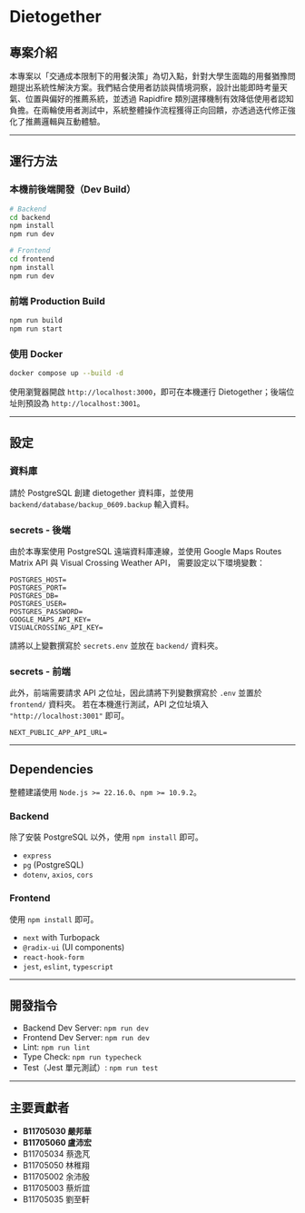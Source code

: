 # Dietogether

## 專案介紹

本專案以「交通成本限制下的用餐決策」為切入點，針對大學生面臨的用餐猶豫問題提出系統性解決方案。我們結合使用者訪談與情境洞察，設計出能即時考量天氣、位置與偏好的推薦系統，並透過 Rapidfire 類別選擇機制有效降低使用者認知負擔。在兩輪使用者測試中，系統整體操作流程獲得正向回饋，亦透過迭代修正強化了推薦邏輯與互動體驗。

---

## 運行方法
### 本機前後端開發（Dev Build）
```bash
# Backend
cd backend
npm install
npm run dev

# Frontend
cd frontend
npm install
npm run dev
```

### 前端 Production Build
```bash
npm run build
npm run start
```

### 使用 Docker
```bash
docker compose up --build -d
```

使用瀏覽器開啟 `http://localhost:3000`，即可在本機運行 Dietogether；後端位址則預設為 `http://localhost:3001`。

---

## 設定
### 資料庫
請於 PostgreSQL 創建 dietogether 資料庫，並使用 `backend/database/backup_0609.backup` 輸入資料。

### secrets - 後端
由於本專案使用 PostgreSQL 遠端資料庫連線，並使用 Google Maps Routes Matrix API 與 Visual Crossing Weather API，
需要設定以下環境變數：

```env
POSTGRES_HOST=
POSTGRES_PORT=
POSTGRES_DB=
POSTGRES_USER=
POSTGRES_PASSWORD=
GOOGLE_MAPS_API_KEY=
VISUALCROSSING_API_KEY=
```
請將以上變數撰寫於 `secrets.env` 並放在 `backend/` 資料夾。

### secrets - 前端
此外，前端需要請求 API 之位址，因此請將下列變數撰寫於 `.env` 並置於 `frontend/` 資料夾。
若在本機進行測試，API 之位址填入 `"http://localhost:3001"` 即可。

```env
NEXT_PUBLIC_APP_API_URL=
```

---

## Dependencies
整體建議使用 `Node.js >= 22.16.0`、`npm >= 10.9.2`。

### Backend
除了安裝 PostgreSQL 以外，使用 `npm install` 即可。
- `express`
- `pg` (PostgreSQL)
- `dotenv`, `axios`, `cors`

### Frontend
使用 `npm install` 即可。
- `next` with Turbopack
- `@radix-ui` (UI components)
- `react-hook-form`
- `jest`, `eslint`, `typescript`

---

## 開發指令
- Backend Dev Server: `npm run dev`
- Frontend Dev Server: `npm run dev`
- Lint: `npm run lint`
- Type Check: `npm run typecheck`
- Test（Jest 單元測試）: `npm run test`

---

## 主要貢獻者

- **B11705030 嚴邦華**
- **B11705060 盧沛宏**
- B11705034 蔡逸芃
- B11705050 林稚翔
- B11705002 余沛殷
- B11705003 蔡炘誼
- B11705035 劉至軒